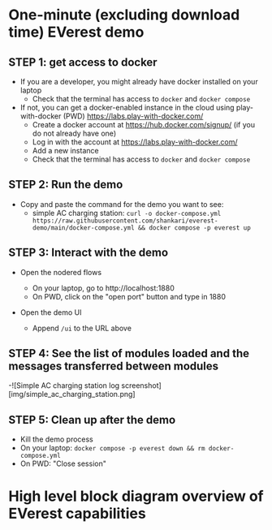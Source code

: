 # One-minute (excluding download time) EVerest demo

## STEP 1: get access to docker

- If you are a developer, you might already have docker installed on your laptop
    - Check that the terminal has access to `docker` and `docker compose`
- If not, you can get a docker-enabled instance in the cloud using play-with-docker (PWD)
    https://labs.play-with-docker.com/
    - Create a docker account at https://hub.docker.com/signup/ (if you do not already have one)
    - Log in with the account at https://labs.play-with-docker.com/
    - Add a new instance
    - Check that the terminal has access to `docker` and `docker compose`

## STEP 2: Run the demo
- Copy and paste the command for the demo you want to see:
    - simple AC charging station: `curl -o docker-compose.yml https://raw.githubusercontent.com/shankari/everest-demo/main/docker-compose.yml && docker compose -p everest up`

## STEP 3: Interact with the demo
- Open the nodered flows
    - On your laptop, go to http://localhost:1880
    - On PWD, click on the "open port" button and type in 1880

- Open the demo UI
    - Append `/ui` to the URL above

## STEP 4: See the list of modules loaded and the messages transferred between modules
-![Simple AC charging station log screenshot][img/simple_ac_charging_station.png]

## STEP 5: Clean up after the demo
- Kill the demo process
- On your laptop: `docker compose -p everest down && rm docker-compose.yml`
- On PWD: "Close session"

# High level block diagram overview of EVerest capabilities



